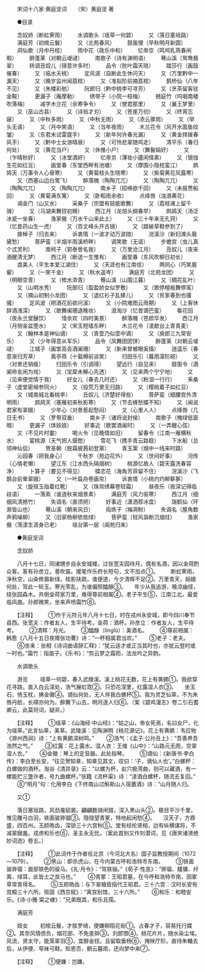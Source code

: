 <!-- { "loadSidebar": true } -->

　　宋词十八家·黄庭坚词　　（宋）黄庭坚 著

　　●目录

　　念奴娇（断虹霁雨）
　　水调歌头（瑶草一何碧）
　　又（落日塞垣路）
　　满庭芳（初绾云鬟）
　　又（北苑春风）
　　鼓笛慢（早秋明月新圆）
　　洞仙歌（月中丹桂）
　　雨中花（政乐中和）
　　忆帝京（鸣鸠乳燕春闲暇）
　　醉蓬莱（对朝云叆叇）
　　南歌子（诗有渊明语）
　　蓦山溪（鸳鸯翡翠）
　　转调丑奴儿（得意许多时）
　　品令（败叶霜天晓）
　　踏莎行（画鼓催春）
　　又（临水夭桃）
　　定风波（自断此生休问天）
　　又（万里黔中一漏天）
　　又（晚岁监州闻荔枝）
　　又（准拟阶前摘荔枝）
　　鹊桥仙（八年不见）
　　又（朱楼彩舫）
　　阮郎归（黔中桃李可寻芳）
　　又（烹茶留客驻金鞍）
　　更漏子（庵摩勒）
　　绣带子（小院一枝梅）
　　撼庭竹（呜咽南楼吹落梅）
　　减字木兰花（余寒争令）
　　又（使君那里）
　　又（襄王梦里）
　　又（巫山古县）
　　又（诗翁才刃）
　　又（苍崖万仞）
　　又（终宵忘寐）
　　又（中秋多雨）
　　又（中秋无雨）
　　又（浓云骤雨）
　　又（举头无语）
　　又（月中笑语）
　　又（当年夜雨）
　　木兰花令（风开水面鱼纹皱）
　　又（东君未试雷霆手）
　　又（新年何许春光漏）
　　又（黄金捍拨春风手）
　　又（黔中士女游晴昼）
　　又（可怜悲翠随鸡走）
　　清平乐（春归何处）
　　又（黄花当户）
　　又（休推小户）
　　又（舞鬟娟好）
　　又（乍晴秋好）
　　又（冰堂酒好）
　　忆帝京（薄妆小靥闲情素）
　　又（银烛生花如红豆）
　　画堂春（东堂西畔有池塘）
　　又（摩围小隐枕蛮江）
　　鹧鸪天（万事令人心骨寒）
　　又（黄菊枝头生晓寒）
　　又（紫菊黄花风露寒）
　　又（西塞山边白鹭飞）
　　醉落魄（陶陶兀兀）
　　又（陶陶兀兀）
　　又（陶陶兀兀）
　　又（陶陶兀兀）
　　南乡子（招唤欲千回）
　　又（未报贾船回）
　　又（黄菊满东篱）
　　又（卧稻雨余收）
　　点绛唇（浊酒黄花）
　　谒金门（山又水）
　　采桑子（宗盟有妓能歌舞）
　　又（荔枝滩上留千骑）
　　又（马湖来舞钗初赐）
　　西江月（龙焙头纲春早）
　　鹧鸪天（汤泛冰瓷一坐春）
　　渔家傲（万水千山来此土）
　　又（三十年来无孔窍）
　　又（忆昔药山生一虎）
　　又（百丈峰头开古镜）
　　又（踏破草鞋参到了）
　　拨棹子（归去来）
　　诉衷情（一波才动万波随）
　　浣溪沙（新妇滩头眉黛愁）
　　菩萨蛮（半烟半雨溪桥畔）
　　调笑歌（无语）
　　步蟾宫（虫儿真个忒灵利）
　　南柯子（郭泰曾名我）
　　又（万里沧江月）
　　丑奴儿（夜来酒醒清无梦）
　　西江月（断送一生惟有）
　　画堂春（东风吹柳日初长）
　　虞美人（平生本爱江湖住）
　　又（天涯也有江南信）
　　两同心（巧笑眉颦）
　　又（一笑千金）
　　又（秋水遥岑）
　　满庭芳（北苑龙团）
　　又（明眼空青）
　　又（修水浓青）
　　蓦山溪（山围江暮）
　　又（稠花乱叶）
　　又（山明水秀）
　　阮郎归（盈盈娇女似罗敷）
　　又（歌停檀板舞停鸾）
　　又（摘山初制小龙团）
　　又（退红衫子乱蜂儿）
　　又（贫家春到也骚骚）
　　定风波（把酒花前欲问溪）
　　又（小院难图云雨期）
　　又（上客休辞酒浅深）
　　又（歌舞阑珊退晚妆）
　　浪淘沙（忆昔谪巴蛮）
　　看花回（夜永兰堂醺饮）
　　惜余欢（四时美景）
　　醉落魄（苍颜华发）
　　西江月（月侧金盆堕水）
　　又（宋玉短墙东畔）
　　木兰花令（凌歊台上青青麦）
　　又（翰林本是神仙谪）
　　又（青壶乃似壶中谪）
　　又（庾郎三九常安乐）
　　又（少年得意从军乐）
　　品令（凤舞团团饼）
　　醉蓬莱（对朝云叆叇）
　　江城子（画堂高会酒阑珊）
　　又（新来曾被眼奚搐）
　　逍遥乐（春意渐归芳草）
　　离亭燕（十载樽前谈笑）
　　归田乐引（暮雨濛阶砌）
　　又（对景还销瘦）
　　归田乐令（引调得）
　　望远行（自见来）
　　鼓笛令（酒阑命友闲为戏）
　　又（宝犀未解心先透）
　　又（见来两个宁宁地）
　　又（见来便觉情于我）
　　好女儿（春去几时还）
　　又（粉泪一行行）
　　釆桑子（虚堂密候参同火）
　　又（投荒万里无归路）
　　又（樱桃着子如红豆）
　　又（城南城北看桃李）
　　丑奴儿（济楚好得些）
　　菩萨蛮（细腰宫外清明雨）
　　鹧鸪天（塞雁初来秋影寒）
　　又（节去蜂愁蝶不知）
　　又（闻说君家有翠娥）
　　少年心（对景惹起愁闷）
　　又（心里人人）
　　点绛唇（几日无书）
　　又（罗带双垂）
　　南乡子（诸将说封侯）
　　南歌子（槐绿低窗暗）
　　更漏子（体妖娆）
　　好事近（歌罢酒阑时）
　　又（一弄醒心弦）
　　又（不见片时霎）
　　喝火令（见晚情如旧）
　　留春令（江南一雁横秋水）
　　宴桃源（天气把人僝僽）
　　雪花飞（携手青云路稳）
　　下水船（总领神仙侣）
　　贺圣朝（脱霜披茜初登第）
　　青玉案（烟中一线来时路）
　　沁园春（把我身心）
　　千秋岁（苑边花外）
　　又（世间好事）
　　河传（心情老懒）
　　望江东（江水西头隔烟树）
　　桃源忆故人（碧天露洗春容净）
　　卜算子（要见不得见）
　　蝶恋花（海角芳菲留不住）
　　浣溪沙（飞鹊台前晕翠娥）
　　又（一叶扁舟卷画帘）
　　诉衷情（小桃灼灼柳鬖鬖）
　　又（旋揎玉指着红靴）
　　又（珠帘绣幕卷轻霜）
　　昼夜乐（夜深记得临歧语）
　　一落索（谁道秋来烟景素）
　　满庭芳（风力驱寒）
　　西江月（细细风清撼竹）
　　失调名（直须把）
　　好事近（潇洒荐冰盘）
　　瑞鹤仙（环滁皆山也）
　　蓦山溪（朝来风日）
　　捣练子（梅凋粉）
　　失调名（屋角数声鸦噪柳）
　　又（旧家杨柳依依绿）
　　菩萨蛮（轻风袅断沉烟炷）
　　渔家傲（荡漾生涯身已老）
　　瑶台第一层（阆苑归来）

　　●黄庭坚词

　　念奴娇

　　八月十七日，同诸甥步自永安城楼，过张宽夫园待月，偶有名酒，因以金荷酌众客。客有孙彦立，善吹笛。援笔作乐府长短句，文不加点①。
　　断虹霁雨，净秋空，山染修眉新绿。桂影扶疏，谁便道，今夕清辉不足②。万里青天，姮娥何处，驾此一轮玉。寒光零乱，为谁偏照醽醁③。　　年少从我追游，晚凉幽径，绕张园森木。共倒金荷家万里，难得尊前相属④。老子平生⑤，江南江北，最爱临风曲。孙郎微笑，坐来声喷霜竹⑥。

　　【注释】
　　①作于元符元年八月十七日，时在戎州永安城，即今四川奉节县西。张宽夫：作者友人，生平待考。金荷：酒杯。孙彦立：作者友人，生平待考。
　　②清辉：月光。
　　③醽醁（línglù）：美酒名。
　　④尊前相属：韩愈《八月十五日夜赠张功曹》诗：“一杯相属君当欢。”
　　⑤老子：老夫。
　　⑥坐来：张相《诗词曲语辞汇释》：“犹云适才或正当其时也，亦犹云登时或一时也。”霜竹：指笛子。《乐书》：“剪云梦之霜筠，法龙吟之异韵。

　　水调歌头

　　游览
　　瑶草一何碧，春入武陵溪。溪上桃花无数，花上有黄鹂①。我欲穿花寻路，直入白云深处，浩气展虹霓②。只恐花深里，红露湿人衣③。　　坐玉石，倚玉枕，拂金徽④。谪仙何处，无人伴我白螺杯⑤。我为灵芝仙草，不为朱唇丹脸，长啸亦何为。醉舞下山去，明月逐人归⑥。（案《碧鸡漫志》卷二引石耆卿云，此莫将词，疑非。）

　　【注释】
　　①瑶草：《山海经·中山经》：“姑之山，帝女死焉，名曰女尸，化为瑶草。”此言仙草，美草。武陵溪：见陶渊明《桃花源记》。花上有黄鹂：韦应物《滁州西涧》诗：“上有黄鹂深树鸣。”
　　②浩气：《孟子·公孙丑上》：“吾善养吾浩然之气。”
　　③红露：花上露水。湿人衣：王维《山中》：“山路元无雨，空翠湿人衣。”
　　④金徽：琴上的定音器。此处指琴。
　　⑤谪仙：《新唐书·李白传》：李白至长安，“往见贺知章，知章见其文，叹曰：‘子，谪仙人也’。”白螺杯：白螺做的酒杯。淘谷《清异录》云：“以螺为杯，岩穴极湾曲，则可以藏酒，有一螺能贮三盏许者，号九曲螺杯。”张籍《流杯渠》诗：“渌酒白螺杯，随流去复回。”
　　⑥“明月”句：化用李白《下终南山过斛斯山人宿置酒》诗：“山月随人归。

　　又①

　　落日塞垣路，风劲戛貂裘。翩翩数骑闲猎，深入黑山头②。极目平沙千里，惟见雕弓白羽，铁面骏骅骝③。隐隐望青冢，特地起闲愁④。　　汉天子，方鼎盛，四百州。玉颜皓齿，深锁三十六宫秋⑤。堂有经纶贤相，边有纵横谋将，不减翠娥羞。戎虏和乐也⑥，圣主永无忧。（案此首别又作刘潜词，见《唐宋诸贤绝妙词选》卷五。）

　　【注释】
　　①此词作于作者任北京（今河北大名）国子监教授期间（1072—1079）。
　　②黑山：即杀虎山，在今内蒙古呼和浩特市东南。
　　③铁面骏骅骝：面部铁色的骏马。《礼·月令》：“驾铁骊。”《荀子·性恶》：“骅骝、騹骥、纤离、绿耳，此皆士之良马也。”
　　④青冢：王昭君墓，在今呼和浩特市南，因冢草常青得名。
　　⑤玉颜皓齿：与下翠蛾皆指代王昭君。三十六宫：汉时长安有宫殿三十六所。班固《西京赋》：“离宫别馆，三十六所。”
　　⑥和乐：和睦安乐。《诗·小雅·棠之棣》：“兄弟既其，和乐且孺。

　　满庭芳

　　妓女
　　初绾云鬟，才胜罗绮，便嫌柳陌花街①。占春才子，容易托行媒②。其奈风情债负，烟花部、不免差排③。刘郎恨④，桃花片片，随水染尘埃。　　风流，贤太守，能笼翠羽⑤，宜醉金钗。且留取垂杨⑥，掩映厅阶。直待朱轓去后，从伊便、窄袜弓鞋。知恩否，朝云暮雨，还向梦中来⑦。

　　【注释】
　　①便嫌：岂嫌。
